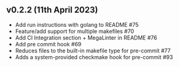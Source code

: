 ## v0.2.2 (11th April 2023)

- Add run instructions with golang to README #75
- Feature/add support for multiple makefiles #70
- Add CI Integration section + MegaLinter in README #76
- Add pre commit hook #69
- Reduces files to the built-in makefile type for pre-commit #77
- Adds a system-provided checkmake hook for pre-commit #93
